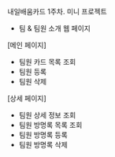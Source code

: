 내일배움카드 1주차. 미니 프로젝트
- 팀 & 팀원 소개 웹 페이지

[메인 페이지]
- 팀원 카드 목록 조회
- 팀원 등록
- 팀원 삭제

[상세 페이지]
- 팀원 상세 정보 조회
- 팀원 방명록 목록 조회
- 팀원 방명록 등록
- 팀원 방명록 삭제
